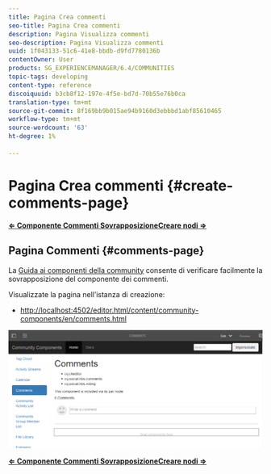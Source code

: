 ```yaml
---
title: Pagina Crea commenti
seo-title: Pagina Crea commenti
description: Pagina Visualizza commenti
seo-description: Pagina Visualizza commenti
uuid: 1f043133-51c6-41e8-bbdb-d9fd7780136b
contentOwner: User
products: SG_EXPERIENCEMANAGER/6.4/COMMUNITIES
topic-tags: developing
content-type: reference
discoiquuid: b3cb8f12-197e-4f5e-bd7d-70b55e76b0ca
translation-type: tm+mt
source-git-commit: 8f169bb9b015ae94b9160d3ebbbd1abf85610465
workflow-type: tm+mt
source-wordcount: '63'
ht-degree: 1%

---
```



# Pagina Crea commenti {#create-comments-page}

**[⇐ ](overlay-comments.md) [Componente Commenti SovrapposizioneCreare nodi ⇒](overlay-create-nodes.md)**

## Pagina Commenti {#comments-page}

La [Guida ai componenti della community](components-guide.md) consente di verificare facilmente la sovrapposizione del componente dei commenti.

Visualizzate la pagina nell’istanza di creazione:

* [http://localhost:4502/editor.html/content/community-components/en/comments.html](http://localhost:4502/editor.html/content/community-components/en/comments.html)

![chlimage_1-125](assets/chlimage_1-125.png)

**[⇐ ](overlay-comments.md) [Componente Commenti SovrapposizioneCreare nodi ⇒](overlay-create-nodes.md)**